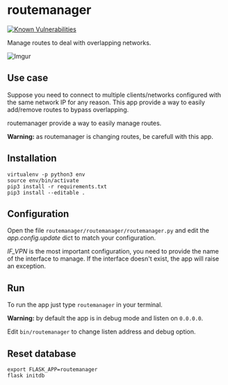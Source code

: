 # routemanager
[![Known Vulnerabilities](https://snyk.io/test/github/tux-00/routemanager/badge.svg)](https://snyk.io/test/github/tux-00/routemanager)

Manage routes to deal with overlapping networks.

![Imgur](http://i.imgur.com/Eui2PMa.png)

## Use case
Suppose you need to connect to multiple clients/networks configured with the same network IP for any reason.
This app provide a way to easily add/remove routes to bypass overlapping.

routemanager provide a way to easily manage routes.

**Warning:** as routemanager is changing routes, be carefull with this app.

## Installation
```
virtualenv -p python3 env
source env/bin/activate
pip3 install -r requirements.txt
pip3 install --editable .
```

## Configuration
Open the file `routemanager/routemanager/routemanager.py` and edit the *app.config.update* dict to match your configuration.

*IF_VPN* is the most important configuration, you need to provide the name of the interface to manage. If the interface doesn't exist, the app will raise an exception.

## Run
To run the app just type `routemanager` in your terminal.

**Warning:** by default the app is in debug mode and listen on `0.0.0.0`.

Edit `bin/routemanager` to change listen address and debug option.

## Reset database
```
export FLASK_APP=routemanager
flask initdb
```
